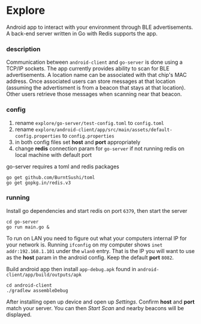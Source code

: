 # Explore

Android app to interact with your environment through BLE advertisements. A back-end
server written in Go with Redis supports the app.

### description

Communication between `android-client` and `go-server` is done using a TCP/IP sockets.
The app currently provides ability to scan for BLE advertisements. A location
name can be associated with that chip's MAC address. Once associated users
can store messages at that location (assuming the advertisment is from a beacon
that stays at that location). Other users retrieve those messages when scanning near that beacon.

### config
1. rename `explore/go-server/test-config.toml` to `config.toml`
2. rename `explore/android-client/app/src/main/assets/default-config.properties` to `config.properties`
3. in both config files set **host** and **port** appropriately
4. change **redis** connection param for `go-server` if not running redis on local machine with default port 

go-server requires a toml and redis packages
```
go get github.com/BurntSushi/toml
go get gopkg.in/redis.v3
```

### running

Install go dependencies and start redis on port `6379`, then start the server
```
cd go-server
go run main.go &
```

To run on LAN you need to figure out what your computers internal IP for your network is. Running `ifconfig`
on my computer shows `inet addr:192.168.1.101` under the `wlan0` entry. That is the IP you will want to use
as the **host** param in the android config. Keep the default **port** `8082`.

Build android app then install `app-debug.apk` found in `android-client/app/build/outputs/apk`
```
cd android-client
./gradlew assembleDebug
```

After installing open up device and open up *Settings*. Confirm **host** and **port** match your server.
You can then *Start Scan* and nearby beacons will be displayed.

